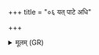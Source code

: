 +++
title = "०६ यत् पाटे अधि"

+++
<details><summary>मूलम् (GR)</summary>

यत् पाटे अधि वृक्षे  
वातप्लवा महीयसे ।  
जयन्ती प्रत्यातिष्ठन्ती  
संजया नाम वा असि ॥
</details>